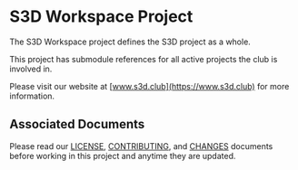 # S3D Workspace Project
The S3D Workspace project defines the S3D project as a whole.

This project has submodule references for all active projects the club is
involved in.

Please visit our website at [www.s3d.club](https://www.s3d.club) for more
information.

## Associated Documents
Please read our [LICENSE][lice], [CONTRIBUTING][cont], and [CHANGES][chge]
documents before working in this project and anytime they are updated.

[chge]: ./CHANGES.md
[cont]: ./CONTRIBUTING.md
[lice]: ./LICENSE.md
